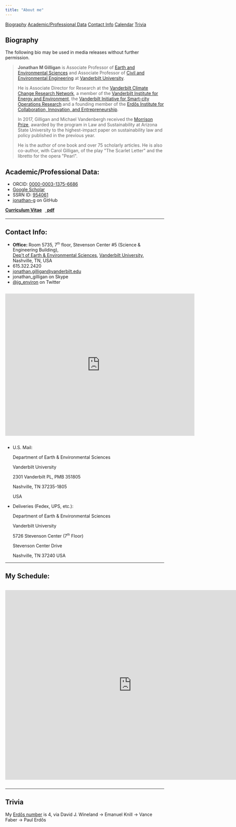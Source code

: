 ```yaml
---
title: "About me"
---
```


<span class="button">[Biography](#biography)</span> <span class="button">[Academic/Professional Data](#academic-professional-data)</span> <span class="button">[Contact Info](#contact-info)</span>  <span class="button">[Calendar](#my-schedule)</span> <span class="button">[Trivia](#trivia)</span>


## Biography

The following bio may be used in media releases without further permission.

> **Jonathan M Gilligan** is Associate Professor of [Earth and Environmental Sciences](https://www.vanderbilt.edu/ees/) and Associate Professor of [Civil and Environmental Engineering](https://engineering.vanderbilt.edu/cee/) at [Vanderbilt University](https://www.vanderbilt.edu/).
>
> He is Associate Director for Research at the [Vanderbilt Climate Change Research Network](https://law.vanderbilt.edu/academics/academic-programs/environmental-law/climate-change-network/), a member of the [Vanderbilt Institute for Energy and Environment](https://www.vanderbilt.edu/viee/), the [Vanderbilt Initiative for Smart-city Operations Research](https://wp0.vanderbilt.edu/visor/) and a founding member of the [Erd&#337;s Institute for Collaboration, Innovation, and Entrepreneurship](http://erdosinstitute.org).
>
> In 2017, Gilligan and Michael Vandenbergh received the [Morrison Prize](https://news.vanderbilt.edu/2017/02/09/gilligan-vandenbergh-win-morrison-prize-for-climate-change-article/), awarded by the program in Law and Sustainability at Arizona State University to the highest-impact paper on sustainability law and policy published in the previous year.
>
> He is the author of one book and over 75 scholarly articles. He is also co-author, with Carol Gilligan, of the play "The Scarlet Letter" and the libretto for the opera "Pearl".


## Academic/Professional Data:

<ul class="fa-ul">
  <li><i class="fa-li ai ai-orcid" style="padding-opt:3px;"></i> ORCID: <a href="https://orcid.org/0000-0003-1375-6686" target="_blank">0000-0003-1375-6686</a></li>
  <li><i class="fa-li ai ai-google-scholar" style="padding-top:3px;"></i> <a href="https://scholar.google.co.uk/citations?user=B8RVAU0AAAAJ" target="_blank">Google Scholar</a></li>
  <li> SSRN ID: <a href="https://papers.ssrn.com/sol3/cf_dev/AbsByAuth.cfm?per_id=954061" target="_blank">954061</a></li>
  <li><i class="fa-li fa fa-github" style="padding-top:3px;"></i> <a href="https://github.com/jonathan-g" target="_blank">jonathan-g</a> on GitHub</li>
</ul>

<h4 style="margin-top:1em;"><a href="/files/cv/gilligan_cv.pdf" target="_blank">Curriculum Vitae</a> &nbsp; <a href="/files/cv/gilligan_cv.pdf" class="badge badge-small badge-red"><i class="fa fa-file-pdf-o"></i>&nbsp;&nbsp;pdf</a> </h4>

---

## Contact Info:

<ul class="fa-ul">
  <li><i class="fa-li fa fa-university"></i> <b>Office:</b> Room 5735, 7<sup style="font-size:70%;">th</sup> floor, Stevenson Center #5 (Science &amp; Engineering Building),<br/><a href="https://www.vanderbilt.edu/ees">Dep't of Earth &amp; Environmental Sciences</a>, <a href="https://www.vanderbilt.edu">Vanderbilt University</a>, Nashville, TN, USA</li>
  <li><i class="fa-li fa fa-phone"></i> 615.322.2420</li>
  <li><i class="fa-li fa fa-envelope"></i> <a href="mailto:jonathan.gilligan@vanderbilt.edu">jonathan.gilligan@vanderbilt.edu</a></li>
  <li><i class="fa-li fa fa-skype"></i> jonathan_gilligan on Skype</li>
  <li><i class="fa-li fa fa-twitter"></i> <a href="https://twitter.com/jg_environ">@jg_environ</a> on Twitter</li>
</ul>


<iframe src="https://www.google.com/maps/embed?pb=!1m18!1m12!1m3!1d3221.898014578522!2d-86.80430338472844!3d36.14469638008868!2m3!1f0!2f0!3f0!3m2!1i1024!2i768!4f13.1!3m3!1m2!1s0x88646697ffe4b5df%3A0x7be5cd1f89eaab88!2sDepartment+of+Earth+and+Environmental+Sciences!5e0!3m2!1sen!2sus!4v1500329416827" width="600" height="450" frameborder="0" style="border:0;margin-top:1em;margin-bottom:1em;" allowfullscreen></iframe>


* U.S. Mail:

     Department of Earth & Environmental Sciences

     Vanderbilt University

     2301 Vanderbilt PL, PMB 351805

     Nashville, TN 37235-1805

     USA

* Deliveries (Fedex, UPS, etc.):

    Department of Earth & Environmental Sciences

    Vanderbilt University

    5726 Stevenson Center (7<sup style="font-size:70%;">th</sup> Floor)

    Stevenson Center Drive

    Nashville, TN 37240
    USA

---

## My Schedule:


<iframe src="https://calendar.google.com/calendar/embed?src=4i6vej0dimijlna7uh07fceqok%40group.calendar.google.com&ctz=America/Chicago" style="border:0;margin-top:1em;margin-bottom:1em;" width="800" height="600" frameborder="0" scrolling="no"></iframe>

---

## Trivia

My [Erd&#337;s number](http://www.oakland.edu/enp/) is 4, via David J. Wineland &rarr; Emanuel Knill &rarr; Vance Faber &rarr; Paul Erd&#337;s
